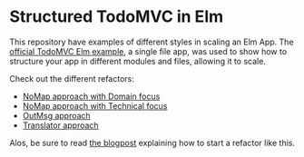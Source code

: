 # Structured TodoMVC in Elm

This repository have examples of different styles in scaling an Elm App. The [official TodoMVC Elm example](https://github.com/evancz/elm-todomvc), a single file app, was used to show how to structure your app in different modules and files, allowing it to scale.

Check out the different refactors:

- [NoMap approach with Domain focus](https://github.com/rogeriochaves/structured-elm-todomvc/tree/nomap-domain)
- [NoMap approach with Technical focus](https://github.com/rogeriochaves/structured-elm-todomvc/tree/nomap-technical)
- [OutMsg approach](https://github.com/rogeriochaves/structured-elm-todomvc/tree/outmsg)
- [Translator approach](https://github.com/rogeriochaves/structured-elm-todomvc/tree/translator)

Alos, be sure to read [the blogpost](https://medium.com/@_rchaves_/structured-todomvc-example-with-elm-a68d87cd38da) explaining how to start a refactor like this.
